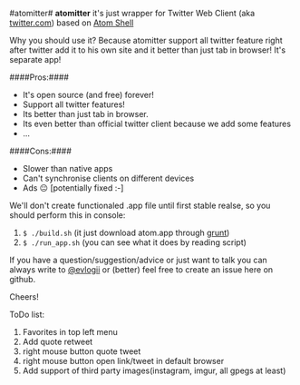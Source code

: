 
#atomitter#
**atomitter** it's just wrapper for Twitter Web Client (aka [twitter.com](https://twitter.com)) based on [Atom Shell](https://github.com/atom/atom-shell)

Why you should use it? Because atomitter support all twitter feature right after twitter add it to his own site and it better than just tab in browser! It's separate app!

####Pros:####

- It's open source (and free) forever!
- Support all twitter features!
- Its better than just tab in browser.
- Its even better than official twitter client because we add some features
- ...

####Cons:####

- Slower than native apps
- Can't synchronise clients on different devices
- Ads 😐 [potentially fixed :-]

We'll don't create functionaled .app file until first stable realse, so you should perform this in console:

1. `$ ./build.sh` (it just download atom.app through [grunt](https://github.com/atom/grunt-download-atom-shell))
2. `$ ./run_app.sh` (you can see what it does by reading script)

If you have a question/suggestion/advice or just want to talk you can always write to [@evlogii](https://twitter.com/evlogii) or (better) feel free to create an issue here on github.

Cheers!

ToDo list:
  1. Favorites in top left menu
  2. Add quote retweet
  3. right mouse button quote tweet
  4. right mouse button open link/tweet in default browser
  3. Add support of third party images(instagram, imgur, all gpegs at least)
